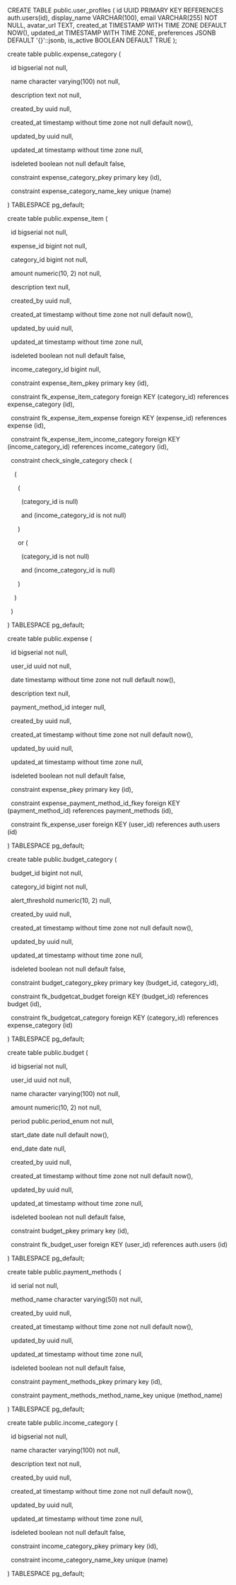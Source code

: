 CREATE TABLE public.user_profiles (
     id UUID PRIMARY KEY REFERENCES auth.users(id),
     display_name VARCHAR(100),
     email VARCHAR(255) NOT NULL,
     avatar_url TEXT,
     created_at TIMESTAMP WITH TIME ZONE DEFAULT NOW(),
     updated_at TIMESTAMP WITH TIME ZONE,
     preferences JSONB DEFAULT '{}'::jsonb,
     is_active BOOLEAN DEFAULT TRUE
   );

create table public.expense_category (

  id bigserial not null,

  name character varying(100) not null,

  description text not null,

  created_by uuid null,

  created_at timestamp without time zone not null default now(),

  updated_by uuid null,

  updated_at timestamp without time zone null,

  isdeleted boolean not null default false,

  constraint expense_category_pkey primary key (id),

  constraint expense_category_name_key unique (name)

) TABLESPACE pg_default;

create table public.expense_item (

  id bigserial not null,

  expense_id bigint not null,

  category_id bigint not null,

  amount numeric(10, 2) not null,

  description text null,

  created_by uuid null,

  created_at timestamp without time zone not null default now(),

  updated_by uuid null,

  updated_at timestamp without time zone null,

  isdeleted boolean not null default false,

  income_category_id bigint null,

  constraint expense_item_pkey primary key (id),

  constraint fk_expense_item_category foreign KEY (category_id) references expense_category (id),

  constraint fk_expense_item_expense foreign KEY (expense_id) references expense (id),

  constraint fk_expense_item_income_category foreign KEY (income_category_id) references income_category (id),

  constraint check_single_category check (

    (

      (

        (category_id is null)

        and (income_category_id is not null)

      )

      or (

        (category_id is not null)

        and (income_category_id is null)

      )

    )

  )

) TABLESPACE pg_default;

create table public.expense (

  id bigserial not null,

  user_id uuid not null,

  date timestamp without time zone not null default now(),

  description text null,

  payment_method_id integer null,

  created_by uuid null,

  created_at timestamp without time zone not null default now(),

  updated_by uuid null,

  updated_at timestamp without time zone null,

  isdeleted boolean not null default false,

  constraint expense_pkey primary key (id),

  constraint expense_payment_method_id_fkey foreign KEY (payment_method_id) references payment_methods (id),

  constraint fk_expense_user foreign KEY (user_id) references auth.users (id)

) TABLESPACE pg_default;


create table public.budget_category (

  budget_id bigint not null,

  category_id bigint not null,

  alert_threshold numeric(10, 2) null,

  created_by uuid null,

  created_at timestamp without time zone not null default now(),

  updated_by uuid null,

  updated_at timestamp without time zone null,

  isdeleted boolean not null default false,

  constraint budget_category_pkey primary key (budget_id, category_id),

  constraint fk_budgetcat_budget foreign KEY (budget_id) references budget (id),

  constraint fk_budgetcat_category foreign KEY (category_id) references expense_category (id)

) TABLESPACE pg_default;

create table public.budget (

  id bigserial not null,

  user_id uuid not null,

  name character varying(100) not null,

  amount numeric(10, 2) not null,

  period public.period_enum not null,

  start_date date null default now(),

  end_date date null,

  created_by uuid null,

  created_at timestamp without time zone not null default now(),

  updated_by uuid null,

  updated_at timestamp without time zone null,

  isdeleted boolean not null default false,

  constraint budget_pkey primary key (id),

  constraint fk_budget_user foreign KEY (user_id) references auth.users (id)

) TABLESPACE pg_default;

create table public.payment_methods (

  id serial not null,

  method_name character varying(50) not null,

  created_by uuid null,

  created_at timestamp without time zone not null default now(),

  updated_by uuid null,

  updated_at timestamp without time zone null,

  isdeleted boolean not null default false,

  constraint payment_methods_pkey primary key (id),

  constraint payment_methods_method_name_key unique (method_name)

) TABLESPACE pg_default;

create table public.income_category (

  id bigserial not null,

  name character varying(100) not null,

  description text not null,

  created_by uuid null,

  created_at timestamp without time zone not null default now(),

  updated_by uuid null,

  updated_at timestamp without time zone null,

  isdeleted boolean not null default false,

  constraint income_category_pkey primary key (id),

  constraint income_category_name_key unique (name)

) TABLESPACE pg_default;